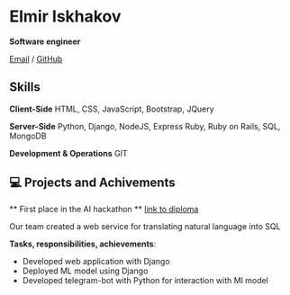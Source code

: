 # Elmir Iskhakov

**Software engineer**

[Email](mailto:elmir.iskhakov1337@gmail.com) / [GitHub](https://github.com/elmiringos/) 

## Skills
**Client-Side**
HTML, CSS, JavaScript, Bootstrap, JQuery

**Server-Side**
Python, Django, NodeJS, Express Ruby, Ruby on Rails, SQL, MongoDB

**Development & Operations**
GIT

## 💻 Projects and Achivements

** First place in the AI hackathon **  [link to diploma](https://drive.google.com/file/d/1H1JAIq0U8DQSqbvfeaMR5Bu6x4KTzWye/view?usp=share_link)

Our team created a web service for translating natural language into SQL

**Tasks, responsibilities, achievements**:

- Developed web application with Django
- Deployed ML model using Django
- Developed telegram-bot with Python for interaction with Ml model

